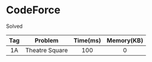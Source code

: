 # CodeForce

Solved

|Tag|Problem|Time(ms)|Memory(KB)|
|:------:|:------:|:------:|:------:|
|1A|Theatre Square|100|0|

